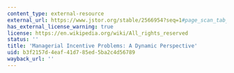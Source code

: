 ```yaml
---
content_type: external-resource
external_url: https://www.jstor.org/stable/2566954?seq=1#page_scan_tab_contents
has_external_license_warning: true
license: https://en.wikipedia.org/wiki/All_rights_reserved
status: ''
title: 'Managerial Incentive Problems: A Dynamic Perspective'
uid: b3f2157d-4eaf-41d7-85ed-5ba2c4d56789
wayback_url: ''
---
```

